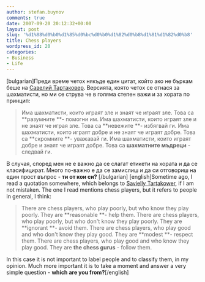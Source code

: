 ```yaml
---
author: stefan.buynov
comments: true
date: 2007-09-20 20:12:32+00:00
layout: post
slug: '%d1%88%d0%b0%d1%85%d0%bc%d0%b0%d1%82%d0%b8%d1%81%d1%82%d0%b8'
title: Chess players
wordpress_id: 20
categories:
- Business
- Life
---
```


[bulgarian]Преди време четох някъде един цитат, който ако не бъркам беше на [Савелий Тартаковер](http://en.wikipedia.org/wiki/Ksawery_Tartakower). Версията, която четох се отнася за шахматисти, но ми се струва че в голяма степен важи и за хората по принцип:


> Има шахматисти, които играят зле и знаят че играят зле. Това са **разумните **- помогни им.
Има шахматисти, които играят зле и не знаят че играя зле. Това са **невежите **- избягвай ги.
Има шахматисти, които играят добре и не знаят че играят добре. Това са **скромните **- уважавай ги.
Има шахматисти, които играят добре и знаят че играят добре. Това са **шахматните мъдреци** - следвай ги.


В случая, според мен не е важно да се слагат етикети на хората и да се класифицират. Много по-важно е да се замислиш и да си отговориш на един прост въпрос - **ти от кои си?**
[/bulgarian]
[english]Sometime ago, I read a quotation somewhere, which belongs to [Savielly Tartakower](http://en.wikipedia.org/wiki/Ksawery_Tartakower), if I am not mistaken. The one I read mentions chess players, but it refers to people in general, I think:


> There are chess players, who play poorly, but who know they play poorly. They are **reasonable **- help them.
There are chess players, who play poorly, but who don't know they play poorly. They are **ignorant **- avoid them.
There are chess players, who play good and who don't know they play good. They are **modest **- respect them.
There are chess players, who play good and who know they play good. They are **the chess gurus** - follow them.


In this case it is not important to label people and to classify them, in my opinion. Much more important it is to take a moment and answer a very simple question - **which are you from?**[/english]
